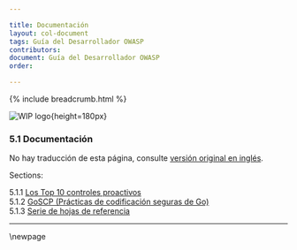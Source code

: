 ```yaml
---

title: Documentación
layout: col-document
tags: Guía del Desarrollador OWASP
contributors:
document: Guía del Desarrollador OWASP
order:

---
```


{% include breadcrumb.html %}

![WIP logo](../../../assets/images/dg_wip.png "Trabajo en curso"){height=180px}

### 5.1 Documentación

No hay traducción de esta página, consulte [versión original en inglés][release0710].

Sections:

5.1.1 [Los Top 10 controles proactivos](#los-Top-10-controles-proactivos)  
5.1.2 [GoSCP (Prácticas de codificación seguras de Go)](#goscp-prácticas-de-codificación-seguras-de-go)  
5.1.3 [Serie de hojas de referencia](#cheatsheet-series)  

----

[release0710]: https://github.com/OWASP/www-project-developer-guide/blob/main/release/07-implementation/01-documentation/toc.md

\newpage

